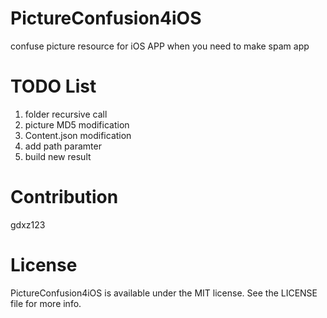 # PictureConfusion4iOS
  confuse picture resource for iOS APP when you need to make spam app

# TODO List
  1. folder recursive call
  2. picture MD5 modification
  3. Content.json modification
  4. add path paramter
  5. build new result

# Contribution
  gdxz123

# License
  PictureConfusion4iOS is available under the MIT license. See the LICENSE file for more info.
